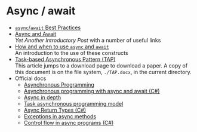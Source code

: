 # Async / await

- [`async`/`await` Best Practices](https://msdn.microsoft.com/en-us/magazine/jj991977.aspx)
- [Async and Await](https://blog.stephencleary.com/2012/02/async-and-await.html)<br/>_Yet Another Introductory Post_ with a number of useful links
- [How and when to use `async` and `await`](https://stackoverflow.com/questions/14455293/how-and-when-to-use-async-and-await)<br/>An introduction to the use of these constructs
- [Task-based Asynchronous Pattern (TAP)](https://www.microsoft.com/en-us/download/details.aspx?id=19957)<br/>This article jumps to a download page to download a paper. A copy of this document is on the file system, `./TAP.docx`, in the current directory.
- Official docs
    - [Asynchronous Programming](https://docs.microsoft.com/en-us/dotnet/csharp/async)
    - [Asynchronous programming with async and await (C#)](https://docs.microsoft.com/en-us/dotnet/csharp/programming-guide/concepts/async/index)
    - [Async in depth](https://docs.microsoft.com/en-us/dotnet/standard/async-in-depth)
    - [Task asynchronous programming model](https://docs.microsoft.com/en-us/dotnet/csharp/programming-guide/concepts/async/task-asynchronous-programming-model)
    - [Async Return Types (C#)](https://docs.microsoft.com/en-us/dotnet/csharp/programming-guide/concepts/async/async-return-types)
    - [Exceptions in async methods](https://docs.microsoft.com/en-us/dotnet/csharp/programming-guide/concepts/async/async-return-types)
    - [Control flow in async programs (C#)](https://docs.microsoft.com/en-us/dotnet/csharp/programming-guide/concepts/async/control-flow-in-async-programs)
